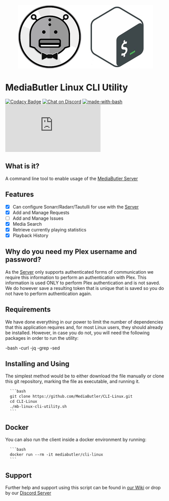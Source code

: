 <p align="center"><img src="https://raw.githubusercontent.com/christronyxyocum/mb-cli-linux/assets/Images/mb_small.png"><img src="https://raw.githubusercontent.com/christronyxyocum/mb-cli-linux/assets/Images/bash_small.jpg"></p>

# MediaButler Linux CLI Utility

[![Codacy Badge](https://api.codacy.com/project/badge/Grade/bf0b65fe02504b60a2439070c45dc3f8)](https://www.codacy.com/app/christronyxyocum/CLI-Linux?utm_source=github.com&amp;utm_medium=referral&amp;utm_content=MediaButler/CLI-Linux&amp;utm_campaign=Badge_Grade)
[![Chat on Discord](https://img.shields.io/discord/379374148436230144.svg)](https://discord.gg/nH9t5sm)
[![made-with-bash](https://img.shields.io/badge/Made%20with-Bash-1f425f.svg)](https://www.gnu.org/software/bash/)
[![](https://badge-size.herokuapp.com/MediaButler/CLI-Linux/master/mb-linux-cli-utility.sh)](https://github.com/MediaButler/CLI-Linux/blob/master/mb-linux-cli-utility.sh)

## What is it?

A command line tool to enable usage of the [MediaButler Server](https://github.com/MediaButler/Server)

## Features

-   [x]  Can configure Sonarr/Radarr/Tautulli for use with the [Server](https://github.com/MediaButler/Server)
-   [x]  Add and Manage Requests
-   [ ]  Add and Manage Issues
-   [x]  Media Search
-   [x]  Retrieve currently playing statistics
-   [x]  Playback History

## Why do you need my Plex username and password?

As the [Server](https://github.com/MediaButler/Server) only supports authenticated forms of communication we require this information to perform an authentication with Plex. This information is used ONLY to perform Plex authentication and is not saved. We do however save a resulting token that is unique that is saved so you do not have to perform authentication again.

## Requirements

We have done everything in our power to limit the number of dependencies that this application requires and, for most Linux users, they should already be installed. However, in case you do not, you will need the following packages in order to run the utility:

 -bash
 -curl
 -jq
 -grep
 -sed

## Installing and Using

The simplest method would be to either download the file manually or clone this git repository, marking the file as executable, and running it.

      ```bash
      git clone https://github.com/MediaButler/CLI-Linux.git
      cd CLI-Linux
      ./mb-linux-cli-utility.sh
      ```

## Docker

You can also run the client inside a docker environment by running:

      ```bash
      docker run --rm -it mediabutler/cli-linux
      ```

## Support

Further help and support using this script can be found in [our Wiki](https://github.com/MediaButler/Wiki/wiki) or drop by our [Discord Server](https://discord.gg/nH9t5sm)

